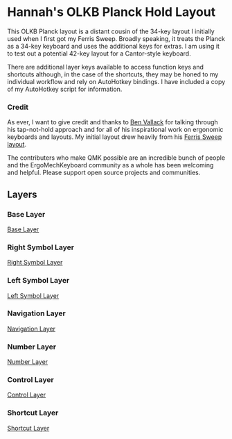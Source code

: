# Hannah's OLKB Planck Hold Layout

This OLKB Planck layout is a distant cousin of the 34-key layout I initially
used when I first got my Ferris Sweep. Broadly speaking, it treats the Planck as
a 34-key keyboard and uses the additional keys for extras. I am using it to test
out a potential 42-key layout for a Cantor-style keyboard.

There are additional layer keys available to access function keys and shortcuts
although, in the case of the shortcuts, they may be honed to my individual
workflow and rely on AutoHotkey bindings. I have included a copy of my
AutoHotkey script for information.

### Credit

As ever, I want to give credit and thanks to [Ben
Vallack](https://www.youtube.com/benvallack) for talking through his
tap-not-hold approach and for all of his inspirational work on ergonomic
keyboards and layouts. My initial layout drew heavily from his [Ferris Sweep
layout](https://github.com/benvallack/34-QMK-Ferris-Sweep).

The contributers who make QMK possible are an incredible bunch of people and the
ErgoMechKeyboard community as a whole has been welcoming and helpful. Please
support open source projects and communities.

## Layers

### Base Layer

[Base Layer](https://i.imgur.com/lsXW3Mc.png)

### Right Symbol Layer

[Right Symbol Layer](https://i.imgur.com/6zHpe9f.png)

### Left Symbol Layer

[Left Symbol Layer](https://i.imgur.com/CQ7dfmn.png)

### Navigation Layer

[Navigation Layer](https://i.imgur.com/LSOYyqC.png)

### Number Layer

[Number Layer](https://i.imgur.com/xwLTub5.png)

### Control Layer

[Control Layer](https://i.imgur.com/tvtl2IY.png)

### Shortcut Layer

[Shortcut Layer](https://i.imgur.com/57U8mHr.png)







